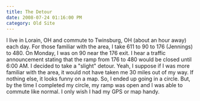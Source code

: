 ```yaml
---
title: The Detour
date: 2008-07-24 01:16:00 PM
category: Old Site
---
```


I live in Lorain, OH and commute to Twinsburg, OH (about an hour away) each day. For those familiar with the area, I take 611 to 90 to 176 (Jennings) to 480. On Monday, I was on 90 near the 176 exit. I hear a traffic announcement stating that the ramp from 176 to 480 would be closed until 6:00 AM. I decided to take a "slight" detour. Yeah, I suppose if I was more familiar with the area, it would not have taken me 30 miles out of my way. If nothing else, it looks funny on a map. So, I ended up going in a circle. But, by the time I completed my circle, my ramp was open and I was able to commute like normal. I only wish I had my GPS or map handy.
